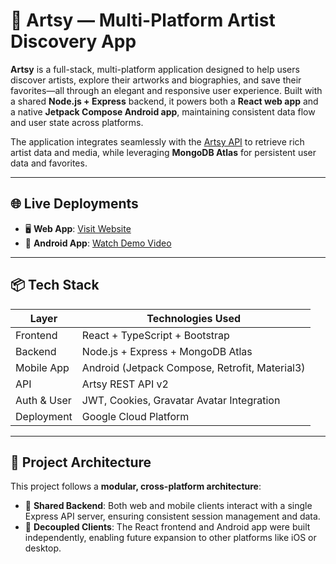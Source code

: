 # 🎨 Artsy — Multi-Platform Artist Discovery App

**Artsy** is a full-stack, multi-platform application designed to help users discover artists, explore their artworks and biographies, and save their favorites—all through an elegant and responsive user experience. Built with a shared **Node.js + Express** backend, it powers both a **React web app** and a native **Jetpack Compose Android app**, maintaining consistent data flow and user state across platforms.

The application integrates seamlessly with the [Artsy API](https://developers.artsy.net/v2/) to retrieve rich artist data and media, while leveraging **MongoDB Atlas** for persistent user data and favorites.

---

## 🌐 Live Deployments

- 🖥️ **Web App**: [Visit Website](https://your-live-site.com)
- 📱 **Android App**: [Watch Demo Video](demo/demo.mov)

---

## 📦 Tech Stack

| Layer        | Technologies Used                                  |
|--------------|----------------------------------------------------|
| Frontend     | React + TypeScript + Bootstrap                     |
| Backend      | Node.js + Express + MongoDB Atlas                  |
| Mobile App   | Android (Jetpack Compose, Retrofit, Material3)     |
| API          | Artsy REST API v2                                  |
| Auth & User  | JWT, Cookies, Gravatar Avatar Integration          |
| Deployment   | Google Cloud Platform                              |

---

## 🧠 Project Architecture

This project follows a **modular, cross-platform architecture**:
- 🔁 **Shared Backend**: Both web and mobile clients interact with a single Express API server, ensuring consistent session management and data.
- 🧱 **Decoupled Clients**: The React frontend and Android app were built independently, enabling future expansion to other platforms like iOS or desktop.

